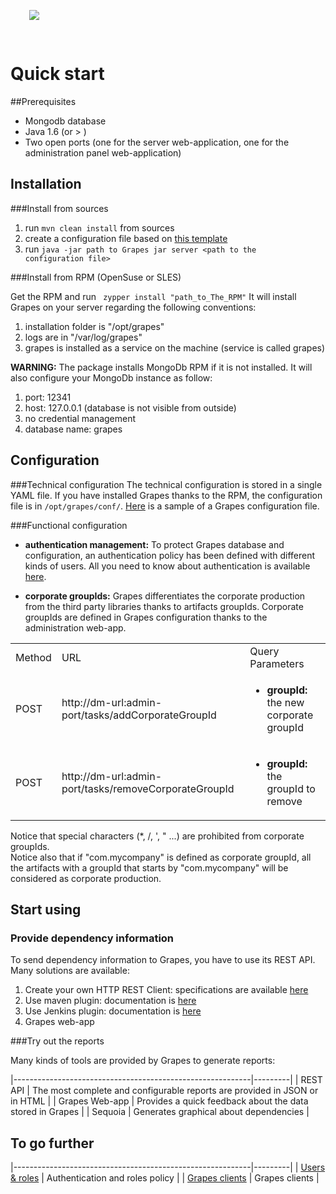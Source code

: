 <img src="./start.png" class="pull-left" style="padding:30px"/>
<span class="page-header">
<h1>Quick start</h1>
</span>

<p class="clearfix"/>

##Prerequisites

* Mongodb database
* Java 1.6 (or > )
* Two open ports (one for the server web-application, one for the administration panel web-application)

## Installation

###Install from sources

1. run <code>mvn clean install</code> from sources
1. create a configuration file based on [this template](./server-config-template.yml)
1. run <code>java -jar path to Grapes jar server \<path to the configuration file\></code>

###Install from RPM (OpenSuse or SLES)

Get the RPM and run <code> zypper install "path_to_The_RPM"</code>
It will install Grapes on your server regarding the following conventions:

1. installation folder is "/opt/grapes"
1. logs are in "/var/log/grapes"
1. grapes is installed as a service on the machine (service is called grapes)

<strong>WARNING:</strong> The package installs MongoDb RPM if it is not installed. It will also configure your MongoDb instance as follow:

1. port: 12341
1. host: 127.0.0.1 (database is not visible from outside)
1. no credential management
1. database name: grapes

## Configuration

###Technical configuration
The technical configuration is stored in a single YAML file. If you have installed Grapes thanks to the RPM, the configuration file is in <code>/opt/grapes/conf/</code>.
[Here](./server-config-template.yml) is a sample of a Grapes configuration file.

###Functional configuration

* <strong>authentication management:</strong>
To protect Grapes database and configuration, an authentication policy has been defined with different kinds of users.
All you need to know about authentication is available [here](./authentication.html).

* <strong>corporate groupIds:</strong>
Grapes differentiates the corporate production from the third party libraries thanks to artifacts groupIds.
Corporate groupIds are defined in Grapes configuration thanks to the administration web-app.

<table>
    <tr>
        <td>Method</td>
        <td>URL</td>
        <td>Query Parameters</td>
    </tr>
    <tr>
        <td>POST</td>
        <td>http://dm-url:admin-port/tasks/addCorporateGroupId</td>
        <td><ul><li><p><strong>groupId:</strong> the new corporate groupId</p></li></ul></td>
    </tr>
    <tr>
        <td>POST</td>
        <td>http://dm-url:admin-port/tasks/removeCorporateGroupId</td>
        <td><ul><li><p><strong>groupId:</strong> the groupId to remove</p></li></ul></td>
    </tr>
</table>

Notice that special characters (*, /, ', " ...) are prohibited from corporate groupIds.<br/>
Notice also that if "com.mycompany" is defined as corporate groupId, all the artifacts with a groupId that starts by "com.mycompany" will be considered as corporate production.

## Start using

### Provide dependency information

To send dependency information to Grapes, you have to use its REST API. Many solutions are available:

 1. Create your own HTTP REST Client: specifications are available [here](../tech_doc/clients-specs.html)
 1. Use maven plugin: documentation is [here](../tech_doc/clients-specs.html)
 1. Use Jenkins plugin: documentation is [here](../tech_doc/clients.html)
 1. Grapes web-app

###Try out the reports

Many kinds of tools are provided by Grapes to generate reports:

|-----------------------------------------------------------|---------|
| REST API      | The most complete and configurable reports are provided in JSON or in HTML |
| Grapes Web-app | Provides a quick feedback about the data stored in Grapes |
| Sequoia       | Generates graphical about dependencies |


## To go further
|-----------------------------------------------------------|---------|
| [Users & roles](./authentication.html)	            | Authentication and roles policy |
| [Grapes clients](../tech_doc/clients.html)			    | Grapes clients |